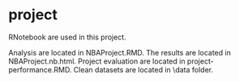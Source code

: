 # project

RNotebook are used in this project.

Analysis are located in NBAProject.RMD. The results are located in NBAProject.nb.html. Project evaluation are located in project-performance.RMD. Clean datasets are located in \data folder.
